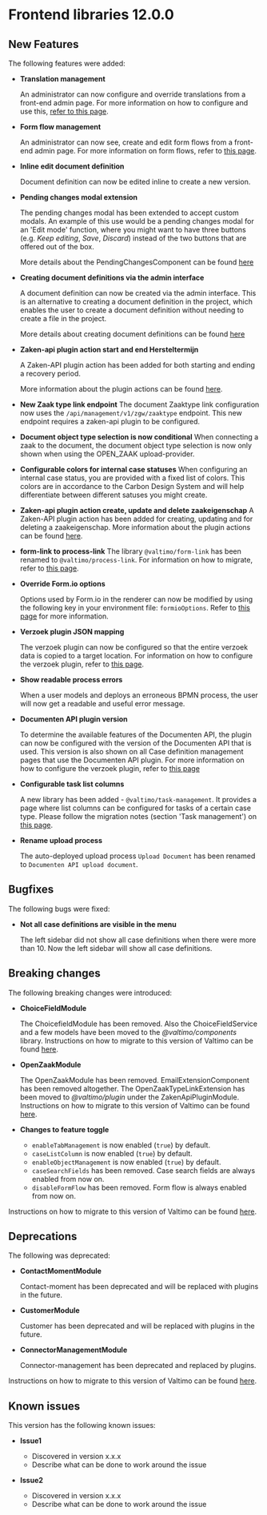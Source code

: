 # Frontend libraries 12.0.0

## New Features

The following features were added:

* **Translation management**

  An administrator can now configure and override translations from a front-end admin page. For more information on how
  to configure and use this, [refer to this page](/using-valtimo/localization/configuring-localization.md).

* **Form flow management**

  An administrator can now see, create and edit form flows from a front-end admin page. For more information on form
  flows, refer to [this page](/using-valtimo/form-flow/create-form-flow-definition.md).

* **Inline edit document definition**

  Document definition can now be edited inline to create a new version.

* **Pending changes modal extension**

  The pending changes modal has been extended to accept custom modals. An example of this use would be a pending changes modal for an 'Edit mode' function, where you might want to have three buttons (e.g. *Keep editing*, *Save*, *Discard*) instead of the two buttons that are offered out of the box.

  More details about the PendingChangesComponent can be found [here](/using-valtimo/pending-changes/pending-changes.md)

* **Creating document definitions via the admin interface**

  A document definition can now be created via the admin interface. This is an alternative to creating a document
  definition in the project, which enables the user to create a document definition without needing to create a file in
  the project.

  More details about creating document definitions can be found [here](/using-valtimo/document/create-document-definition.md)

* **Zaken-api plugin action start and end Hersteltermijn**

  A Zaken-API plugin action has been added for both starting and ending a recovery period.

  More information about the plugin actions can be
  found [here](/using-valtimo/plugin/zaken-api/configure-zaken-api-plugin.md#start-recovery-period).

* **New Zaak type link endpoint**
  The document Zaaktype link configuration now uses the `/api/management/v1/zgw/zaaktype` endpoint.
  This new endpoint requires a zaken-api plugin to be configured.

* **Document object type selection is now conditional**
  When connecting a zaak to the document, the document object type selection is now only shown when using the OPEN_ZAAK upload-provider.

* **Configurable colors for internal case statuses**
  When configuring an internal case status, you are provided with a fixed list of colors. This colors are in accordance to the Carbon Design System
  and will help differentiate between different satuses you might create.

* **Zaken-api plugin action create, update and delete zaakeigenschap**
  A Zaken-API plugin action has been added for creating, updating and for deleting a zaakeigenschap. More information
  about the plugin actions can be
  found [here](/using-valtimo/plugin/zaken-api/configure-zaken-api-plugin.md#create-zaakeigenschap).

* **form-link to process-link**
  The library `@valtimo/form-link` has been renamed to `@valtimo/process-link`. For information on how to migrate, refer
  to [this page](migration.md).

* **Override Form.io options**

  Options used by Form.io in the renderer can now be modified by using the following key in your environment file:
  `formioOptions`. Refer to [this page](/reference/environment.md) for more information.

* **Verzoek plugin JSON mapping**

  The verzoek plugin can now be configured so that the entire verzoek data is copied to a target location. For
  information on how to configure the verzoek plugin, refer
  to [this page](/using-valtimo/plugin/verzoek/configure-verzoek-plugin.md).

* **Show readable process errors**

  When a user models and deploys an erroneous BPMN process, the user will now get a readable and useful error message.

* **Documenten API plugin version**

  To determine the available features of the Documenten API, the plugin can now be configured with the version of the Documenten API that is used. This version is
  also shown on all Case definition management pages that use the Documenten API plugin. For more
  information on how to configure the verzoek plugin, refer
  to [this page](/using-valtimo/plugin/documenten-api/configure-documenten-api-plugin.md)

* **Configurable task list columns**

  A new library has been added - `@valtimo/task-management`. It provides a page where list columns can be configured for
  tasks of a certain case type. Please follow the migration notes (section 'Task management') on [this page](migration.md).

* **Rename upload process**

  The auto-deployed upload process `Upload Document` has been renamed to `Documenten API upload document`.

## Bugfixes

The following bugs were fixed:

* **Not all case definitions are visible in the menu**

  The left sidebar did not show all case definitions when there were more than 10. Now the left sidebar will show all
  case definitions.

## Breaking changes

The following breaking changes were introduced:

* **ChoiceFieldModule**

  The ChoicefieldModule has been removed. Also the ChoiceFieldService and a few models have been moved to the *@valtimo/components* library.
  Instructions on how to migrate to this version of Valtimo can be found [here](migration.md).

* **OpenZaakModule**

  The OpenZaakModule has been removed. EmailExtensionComponent has been removed altogether. The OpenZaakTypeLinkExtension has been moved to *@valtimo/plugin*
  under the ZakenApiPluginModule. Instructions on how to migrate to this version of Valtimo can be found [here](migration.md).

* **Changes to feature toggle**
  - `enableTabManagement` is now enabled (`true`) by default.
  - `caseListColumn` is now enabled (`true`) by default.
  - `enableObjectManagement` is now enabled (`true`) by default.
  - `caseSearchFields` has been removed. Case search fields are always enabled from now on.
  - `disableFormFlow` has been removed. Form flow is always enabled from now on.

Instructions on how to migrate to this version of Valtimo can be found [here](migration.md).

## Deprecations

The following was deprecated:

* **ContactMomentModule**

  Contact-moment has been deprecated and will be replaced with plugins in the future.

* **CustomerModule**

  Customer has been deprecated and will be replaced with plugins in the future.

* **ConnectorManagementModule**

  Connector-management has been deprecated and replaced by plugins.

Instructions on how to migrate to this version of Valtimo can be found [here](migration.md).

## Known issues

This version has the following known issues:

* **Issue1**
    * Discovered in version x.x.x
    * Describe what can be done to work around the issue

* **Issue2**
    * Discovered in version x.x.x
    * Describe what can be done to work around the issue
